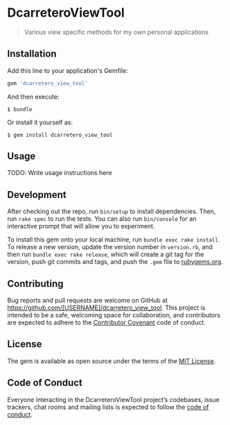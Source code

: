 # DcarreteroViewTool

> Various view specific methods for my own personal applications

## Installation

Add this line to your application's Gemfile:

```ruby
gem 'dcarretero_view_tool'
```

And then execute:

    $ bundle

Or install it yourself as:

    $ gem install dcarretero_view_tool

## Usage

TODO: Write usage instructions here

## Development

After checking out the repo, run `bin/setup` to install dependencies. Then, run `rake spec` to run the tests. You can also run `bin/console` for an interactive prompt that will allow you to experiment.

To install this gem onto your local machine, run `bundle exec rake install`. To release a new version, update the version number in `version.rb`, and then run `bundle exec rake release`, which will create a git tag for the version, push git commits and tags, and push the `.gem` file to [rubygems.org](https://rubygems.org).

## Contributing

Bug reports and pull requests are welcome on GitHub at https://github.com/[USERNAME]/dcarretero_view_tool. This project is intended to be a safe, welcoming space for collaboration, and contributors are expected to adhere to the [Contributor Covenant](http://contributor-covenant.org) code of conduct.

## License

The gem is available as open source under the terms of the [MIT License](http://opensource.org/licenses/MIT).

## Code of Conduct

Everyone interacting in the DcarreteroViewTool project’s codebases, issue trackers, chat rooms and mailing lists is expected to follow the [code of conduct](https://github.com/[USERNAME]/dcarretero_view_tool/blob/master/CODE_OF_CONDUCT.md).

